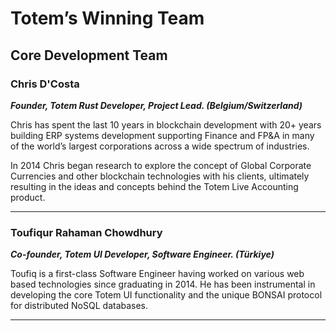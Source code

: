 # Totem’s Winning Team

## Core Development Team

### Chris D'Costa 

_**Founder, Totem Rust Developer, Project Lead. (Belgium/Switzerland)**_

Chris has spent the last 10 years in blockchain development with 20+ years building ERP systems development supporting Finance and FP&A in many of the world’s largest corporations across a wide spectrum of industries.

In 2014 Chris began research to explore the concept of Global Corporate Currencies and other blockchain technologies with his clients, ultimately resulting in the ideas and concepts behind the Totem Live Accounting product.

---

### Toufiqur Rahaman Chowdhury

**_Co-founder, Totem UI Developer, Software Engineer. (Türkiye)_**

Toufiq is a first-class Software Engineer having worked on various web based technologies since graduating in 2014. He has been instrumental in developing the core Totem UI functionality and the unique BONSAI protocol for distributed NoSQL databases.

---

